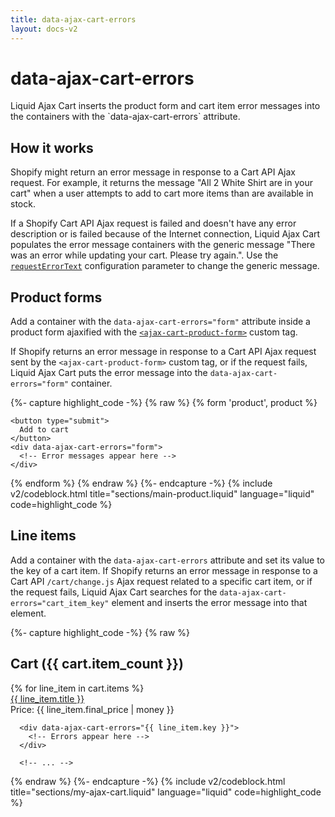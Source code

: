 ```yaml
---
title: data-ajax-cart-errors
layout: docs-v2
---
```


# data-ajax-cart-errors

<p class="lead" markdown="1">
Liquid Ajax Cart inserts the product form and cart item error messages into the containers with the `data-ajax-cart-errors` attribute.  
</p>

## How it works

Shopify might return an error message in response to a Cart API Ajax request.
For example, it returns the message "All 2 White Shirt are in your cart" 
when a user attempts to add to cart more items than are available in stock.

If a Shopify Cart API Ajax request is failed and doesn't have any error description or is failed because of the Internet connection,
Liquid Ajax Cart populates the error message containers with the generic message "There was an error while updating your cart. Please try again.".
Use the [`requestErrorText`](/v2/docs/request-error-text/) configuration parameter to change the generic message.

## Product forms

Add a container with the `data-ajax-cart-errors="form"` attribute inside a product form 
ajaxified with the [`<ajax-cart-product-form>`](/v2/docs/ajax-cart-product-form/) custom tag.

If Shopify returns an error message in response to a Cart API Ajax request sent by the `<ajax-cart-product-form>` custom tag,
or if the request fails,
Liquid Ajax Cart puts the error message into the `data-ajax-cart-errors="form"` container.

{%- capture highlight_code -%}
{% raw %}
<ajax-cart-product-form>
  {% form 'product', product %}
    <!-- form content -->
  
    <button type="submit">
      Add to cart
    </button>
    <div data-ajax-cart-errors="form"> 
      <!-- Error messages appear here --> 
    </div>
  
  {% endform %}
</ajax-cart-product-form>
{% endraw %}
{%- endcapture -%}
{% include v2/codeblock.html title="sections/main-product.liquid" language="liquid" code=highlight_code %}

## Line items

Add a container with the `data-ajax-cart-errors` attribute and set its value to the key of a cart item.
If Shopify returns an error message in response to a Cart API `/cart/change.js` Ajax request related to a specific cart item,
or if the request fails,
Liquid Ajax Cart searches for the `data-ajax-cart-errors="cart_item_key"` element
and inserts the error message into that element.

{%- capture highlight_code -%}
{% raw %}
<div class="my-cart" data-ajax-cart-section>
  <h2>Cart ({{ cart.item_count }})</h2>

  <div class="my-cart__items">
    {% for line_item in cart.items %}
      <div><a href="{{ line_item.url }}">{{ line_item.title }}</a></div>
      <div>Price: {{ line_item.final_price | money }}</div>

      <div data-ajax-cart-errors="{{ line_item.key }}">
        <!-- Errors appear here --> 
      </div>

      <!-- ... -->
{% endraw %}
{%- endcapture -%}
{% include v2/codeblock.html title="sections/my-ajax-cart.liquid" language="liquid" code=highlight_code %}